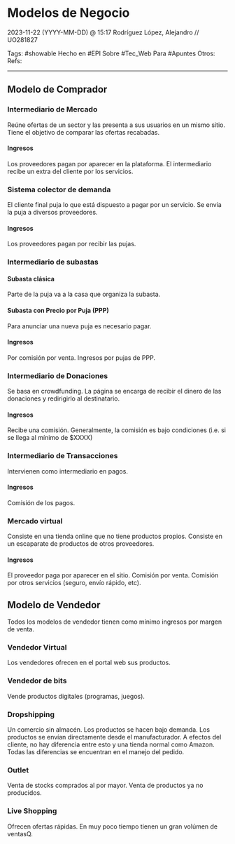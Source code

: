 # Modelos de Negocio
2023-11-22 (YYYY-MM-DD) @ 15:17
Rodríguez López, Alejandro // UO281827

Tags:
	#showable
	Hecho en #EPI
	Sobre #Tec_Web 
	Para #Apuntes
	Otros:
	Refs:
 
<hr>

## Modelo de Comprador

### Intermediario de Mercado

Reúne ofertas de un sector y las presenta a sus usuarios en un mismo sitio.
Tiene el objetivo de comparar las ofertas recabadas.

#### Ingresos

Los proveedores pagan por aparecer en la plataforma.
El intermediario recibe un extra del cliente por los servicios.

### Sistema colector de demanda

El cliente final puja lo que está dispuesto a pagar por un servicio.
Se envía la puja a diversos proveedores.

#### Ingresos

Los proveedores pagan por recibir las pujas.

### Intermediario de subastas

#### Subasta clásica

Parte de la puja va a la casa que organiza la subasta.

#### Subasta con Precio por Puja (PPP)

Para anunciar una nueva puja es necesario pagar.

#### Ingresos

Por comisión por venta.
Ingresos por pujas de PPP.

### Intermediario de Donaciones

Se basa en crowdfunding.
La página se encarga de recibir el dinero de las donaciones y redirigirlo al destinatario.

#### Ingresos

Recibe una comisión.
Generalmente, la comisión es bajo condiciones (i.e. si se llega al mínimo de $XXXX)

### Intermediario de Transacciones

Intervienen como intermediario en pagos.

#### Ingresos

Comisión de los pagos.

### Mercado virtual

Consiste en una tienda online que no tiene productos propios.
Consiste en un escaparate de productos de otros proveedores.

#### Ingresos

El proveedor paga por aparecer en el sitio.
Comisión por venta.
Comisión por otros servicios (seguro, envío rápido, etc).

## Modelo de Vendedor

Todos los modelos de vendedor tienen como mínimo ingresos por margen de venta.

### Vendedor Virtual

Los vendedores ofrecen en el portal web sus productos.

### Vendedor de bits

Vende productos digitales (programas, juegos).

### Dropshipping

Un comercio sin almacén.
Los productos se hacen bajo demanda.
Los productos se envían directamente desde el manufacturador.
A efectos del cliente, no hay diferencia entre esto y una tienda normal como Amazon.
Todas las diferencias se encuentran en el manejo del pedido.

### Outlet

Venta de stocks comprados al por mayor.
Venta de productos ya no producidos.

### Live Shopping

Ofrecen ofertas rápidas.
En muy poco tiempo tienen un gran volúmen de ventasQ.
